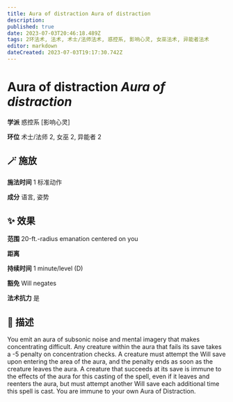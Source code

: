 ```yaml
---
title: Aura of distraction Aura of distraction
description: 
published: true
date: 2023-07-03T20:46:18.489Z
tags: 2环法术, 法术, 术士/法师法术, 惑控系, 影响心灵, 女巫法术, 异能者法术
editor: markdown
dateCreated: 2023-07-03T19:17:30.742Z
---
```


# **Aura of distraction** *Aura of distraction*

**学派** 惑控系 \[影响心灵\] 

**环位** 术士/法师 2, 女巫 2, 异能者 2

## 🪄 施放

**施法时间** 1 标准动作

**成分** 语言, 姿势

## ✨ 效果  

**范围** 20-ft.-radius emanation centered on you

**距离**   

**持续时间** 1 minute/level (D) 

**豁免** Will negates

**法术抗力** 是

## 📖 描述

You emit an aura of subsonic noise and mental imagery that makes concentrating difficult. Any creature within the aura that fails its save takes a -5 penalty on concentration checks. A creature must attempt the Will save upon entering the area of the aura, and the penalty ends as soon as the creature leaves the aura. A creature that succeeds at its save is immune to the effects of the aura for this casting of the spell, even if it leaves and reenters the aura, but must attempt another Will save each additional time this spell is cast. You are immune to your own Aura of Distraction.
    